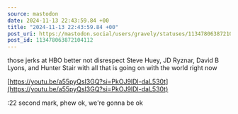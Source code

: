 ```yaml
---
source: mastodon
date: 2024-11-13 22:43:59.84 +00
title: "2024-11-13 22:43:59.84 +00"
post_uri: https://mastodon.social/users/gravely/statuses/113478063872104112
post_id: 113478063872104112
---
```

those jerks at HBO better not disrespect Steve Huey, JD Ryznar, David B Lyons, and Hunter Stair with all that is going on with the world right now

[https://youtu.be/a55pyQsI3GQ?si=PkOJ9lDI-daL530t](https://youtu.be/a55pyQsI3GQ?si=PkOJ9lDI-daL530t)

:22 second mark, phew ok, we're gonna be ok


